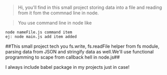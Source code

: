 > Hi, you'll find in this small project storing data into a file and reading from it fom the commnad line in node.

>You use command line in node like

```
node nameFile.js command item
ej: node main.js add item added
```

##This small project tech you fs.write, fs.readFile helper from fs module, parsing data from JSON and stringify data as well.We'll use functional programming to scape from callback hell in node.js##

I always include babel package in my projects just in case!

